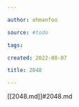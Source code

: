 ```yaml
---

author: ohmanfoo

source: #todo

tags: 

created: 2022-08-07

title: 2048

---
```

[[2048.md]]#2048.md